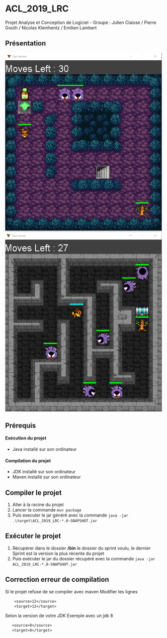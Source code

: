 # ACL_2019_LRC
Projet Analyse et Conception de Logiciel - Groupe : Julien Claisse / Pierre Gouth / Nicolas Kleinhentz / Emilien Lambert

## Présentation

![GitHub Logo](/img/murky.png)
![GitHub Logo](/img/temporal.png)


## Prérequis
#### Exécution du projet
- Java installé sur son ordinateur
#### Compilation du projet
- JDK installé sur son ordinateur 
- Maven installé sur son ordinateur

## Compiler le projet
1. Aller à la racine du projet
2. Lancer la commande `mvn package`
3. Puis executer le jar généré avec la commande `java -jar .\target\ACL_2019_LRC-*.0-SNAPSHOT.jar`

## Exécuter le projet 
1. Récupérer dans le dossier **/bin** le dossier du sprint voulu, le dernier Sprint est la version la plus récente du projet
2. Puis exécuter le jar du dossier récupéré avec la commande `java -jar ACL_2019_LRC-*.0-SNAPSHOT.jar`

## Correction erreur de compilation
Si le projet refuse de se compiler avec maven
Modifier les lignes 
```    
    <source>12</source>
    <target>12</target>
 ```
 Selon la version de votre JDK
 Exemple avec un jdk 8
 ```    
    <source>8</source>
    <target>8</target>
 ```
 
